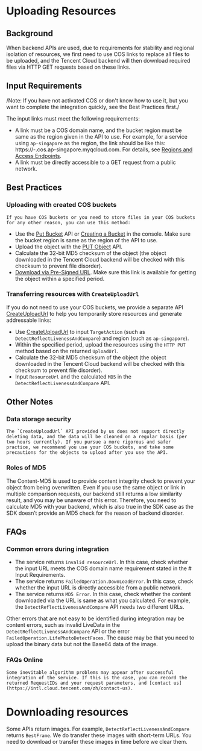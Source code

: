 # Uploading Resources

## Background
When backend APIs are used, due to requirements for stability and regional isolation of resources, we first need to use COS links to replace all files to be uploaded, and the Tencent Cloud backend will then download required files via HTTP GET requests based on these links.

## Input Requirements
  /Note: If you have not activated COS or don't know how to use it, but you want to complete the integration quickly, see the Best Practices first./ 
 
The input links must meet the following requirements:
- A link must be a COS domain name, and the bucket region must be same as the region given in the API to use. For example, for a service using `ap-singapore` as the region, the link should be like this: https://<your-bucket>-<your-appid>.cos.ap-singapore.myqcloud.com. For details, see [Regions and Access Endpoints](https://intl.cloud.tencent.com/document/product/436/6224?lang=en&pg=). 
- A link must be directly accessible to a GET request from a public network.
	
## Best Practices
### Uploading with created COS buckets
	If you have COS buckets or you need to store files in your COS buckets for any other reason, you can use this method:
- Use the [Put Bucket](https://intl.cloud.tencent.com/zh/document/product/436/7738) API or [Creating a Bucket](https://intl.cloud.tencent.com/zh/document/product/436/13309) in the console. Make sure the bucket region is same as the region of the API to use.
- Upload the object with the [PUT Object](https://intl.cloud.tencent.com/document/product/436/7749) API. 
- Calculate the 32-bit MD5 checksum of the object (the object downloaded in the Tencent Cloud backend will be checked with this checksum to prevent file disorder).
- [Download via Pre-Signed URL](https://intl.cloud.tencent.com/document/product/436/14116?lang=en&pg=). Make sure this link is available for getting the object within a specified period.

### Transferring resources with `CreateUploadUrl`

If you do not need to use your COS buckets, we provide a separate API [CreateUploadUrl](https://intl.cloud.tencent.com/zh/document/product/1061/37028?!editLang=en) to help you temporarily store resources and generate addressable links:
- Use [CreateUploadUrl](https://intl.cloud.tencent.com/zh/document/product/1061/37028?!editLang=en) to input `TargetAction` (such as `DetectReflectLivenessAndCompare`) and region (such as `ap-singapore`).
- Within the specified period, upload the resources using the `HTTP PUT` method based on the returned `UploadUrl`.
- Calculate the 32-bit MD5 checksum of the object (the object downloaded in the Tencent Cloud backend will be checked with this checksum to prevent file disorder).
- Input `ResourceUrl` and the calculated `MD5` in the `DetectReflectLivenessAndCompare` API.

## Other Notes

### Data storage security
	The `CreateUploadUrl` API provided by us does not support directly deleting data, and the data will be cleaned on a regular basis (per two hours currently). If you pursue a more rigorous and safer practice, we recommend you use your COS buckets, and take some precautions for the objects to upload after you use the API.
	
### Roles of MD5
The Content-MD5 is used to provide content integrity check to prevent your object from being overwritten. Even if you use the same object or link in multiple comparison requests, our backend still returns a low similarity result, and you may be unaware of this error. Therefore, you need to calculate MD5 with your backend, which is also true in the SDK case as the SDK doesn’t provide an MD5 check for the reason of backend disorder.
	
	
	
## FAQs

### Common errors during integration
- The service returns `invalid resourceUrl`. In this case, check whether the input URL meets the COS domain name requirement stated in the # Input Requirements.
- The service returns `FailedOperation.DownLoadError`. In this case, check whether the input URL is directly accessible from a public network.
- The service returns `MD5 Error`. In this case, check whether the content downloaded via the URL is same as what you calculated. For example, the `DetectReflectLivenessAndCompare` API needs two different URLs.

Other errors that are not easy to be identified during integration may be content errors, such as invalid LiveData in the `DetectReflectLivenessAndCompare` API or the error `FailedOperation.LifePhotoDetectFaces`. The cause may be that you need to upload the binary data but not the Base64 data of the image.

### FAQs Online
	Some inevitable algorithm problems may appear after successful integration of the service. If this is the case, you can record the returned RequestIDs and your request parameters, and [contact us](https://intl.cloud.tencent.com/zh/contact-us). 

# Downloading resources
	
Some APIs return images. For example, `DetectReflectLivenessAndCompare` returns `BestFrame`. We do transfer these images with short-term URLs. You need to download or transfer these images in time before we clear them.
	
